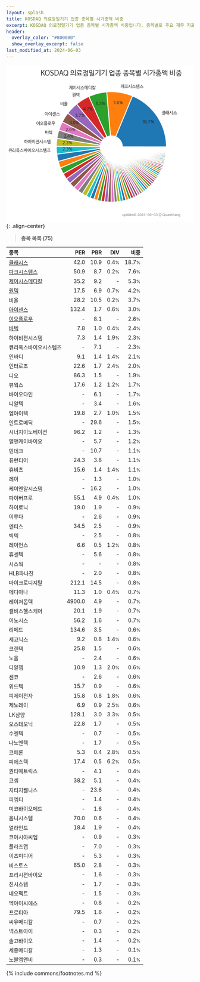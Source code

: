 ```yaml
---
layout: splash
title: KOSDAQ 의료정밀기기 업종 종목별 시가총액 비중
excerpt: KOSDAQ 의료정밀기기 업종 종목별 시가총액 비중입니다. 종목별로 주요 재무 지표를 함께 표시합니다.
header:
  overlay_color: "#800000"
  show_overlay_excerpt: false
last_modified_at: 2024-06-03
---
```



![KOSDAQ 의료정밀기기 업종 종목별 시가총액 비중](/stats/sector/images/kosdaq_업종_의료정밀기기_종목.png){: .align-center}


> **종목 목록 (75)**<a id="list"></a>

| **종목** | **PER** | **PBR** | **DIV** | **비중** |
| :------- | ------: | ------: | ------: | -------: |
| [클래시스](/214150/) | 42.0 | 10.9 | 0.4<small>%</small> | 18.7<small>%</small> |
| [파크시스템스](/140860/) | 50.9 | 8.7 | 0.2<small>%</small> | 7.6<small>%</small> |
| [제이시스메디칼](/287410/) | 35.2 | 9.2 | - | 5.3<small>%</small> |
| [원텍](/336570/) | 17.5 | 6.9 | 0.7<small>%</small> | 4.2<small>%</small> |
| 비올 | 28.2 | 10.5 | 0.2<small>%</small> | 3.7<small>%</small> |
| [아이센스](/099190/) | 132.4 | 1.7 | 0.6<small>%</small> | 3.0<small>%</small> |
| [이오플로우](/294090/) | - | 8.1 | - | 2.6<small>%</small> |
| [바텍](/043150/) | 7.8 | 1.0 | 0.4<small>%</small> | 2.4<small>%</small> |
| 하이비젼시스템 | 7.3 | 1.4 | 1.9<small>%</small> | 2.3<small>%</small> |
| 큐리옥스바이오시스템즈 | - | 7.1 | - | 2.3<small>%</small> |
| 인바디 | 9.1 | 1.4 | 1.4<small>%</small> | 2.1<small>%</small> |
| 인터로조 | 22.6 | 1.7 | 2.4<small>%</small> | 2.0<small>%</small> |
| 디오 | 86.3 | 1.5 | - | 1.9<small>%</small> |
| 뷰웍스 | 17.6 | 1.2 | 1.2<small>%</small> | 1.7<small>%</small> |
| 바이오다인 | - | 6.1 | - | 1.7<small>%</small> |
| 디알텍 | - | 3.4 | - | 1.6<small>%</small> |
| 엠아이텍 | 19.8 | 2.7 | 1.0<small>%</small> | 1.5<small>%</small> |
| 인트로메딕 | - | 29.6 | - | 1.5<small>%</small> |
| 시너지이노베이션 | 96.2 | 1.2 | - | 1.3<small>%</small> |
| 엘앤케이바이오 | - | 5.7 | - | 1.2<small>%</small> |
| 민테크 | - | 10.7 | - | 1.1<small>%</small> |
| 퓨런티어 | 24.3 | 3.8 | - | 1.1<small>%</small> |
| 휴비츠 | 15.6 | 1.4 | 1.4<small>%</small> | 1.1<small>%</small> |
| 레이 | - | 1.3 | - | 1.0<small>%</small> |
| 케이엔알시스템 | - | 16.2 | - | 1.0<small>%</small> |
| 파이버프로 | 55.1 | 4.9 | 0.4<small>%</small> | 1.0<small>%</small> |
| 하이로닉 | 19.0 | 1.9 | - | 0.9<small>%</small> |
| 이루다 | - | 2.6 | - | 0.9<small>%</small> |
| 덴티스 | 34.5 | 2.5 | - | 0.9<small>%</small> |
| 빅텍 | - | 2.5 | - | 0.8<small>%</small> |
| 레이언스 | 6.6 | 0.5 | 1.2<small>%</small> | 0.8<small>%</small> |
| 휴센텍 | - | 5.6 | - | 0.8<small>%</small> |
| 시스웍 | - | - | - | 0.8<small>%</small> |
| HLB파나진 | - | 2.0 | - | 0.8<small>%</small> |
| 마이크로디지탈 | 212.1 | 14.5 | - | 0.8<small>%</small> |
| 메디아나 | 11.3 | 1.0 | 0.4<small>%</small> | 0.7<small>%</small> |
| 레이저옵텍 | 4900.0 | 4.9 | - | 0.7<small>%</small> |
| 셀바스헬스케어 | 20.1 | 1.9 | - | 0.7<small>%</small> |
| 이노시스 | 56.2 | 1.6 | - | 0.7<small>%</small> |
| 리메드 | 134.6 | 3.5 | - | 0.6<small>%</small> |
| 세코닉스 | 9.2 | 0.8 | 1.4<small>%</small> | 0.6<small>%</small> |
| 코렌텍 | 25.8 | 1.5 | - | 0.6<small>%</small> |
| 노을 | - | 2.4 | - | 0.6<small>%</small> |
| 디알젬 | 10.9 | 1.3 | 2.0<small>%</small> | 0.6<small>%</small> |
| 센코 | - | 2.6 | - | 0.6<small>%</small> |
| 위드텍 | 15.7 | 0.9 | - | 0.6<small>%</small> |
| 피제이전자 | 15.8 | 0.8 | 1.8<small>%</small> | 0.6<small>%</small> |
| 제노레이 | 6.9 | 0.9 | 2.5<small>%</small> | 0.6<small>%</small> |
| LK삼양 | 128.1 | 3.0 | 3.3<small>%</small> | 0.5<small>%</small> |
| 오스테오닉 | 22.8 | 1.7 | - | 0.5<small>%</small> |
| 수젠텍 | - | 0.7 | - | 0.5<small>%</small> |
| 나노엔텍 | - | 1.7 | - | 0.5<small>%</small> |
| 코메론 | 5.3 | 0.4 | 2.8<small>%</small> | 0.5<small>%</small> |
| 피에스텍 | 17.4 | 0.5 | 6.2<small>%</small> | 0.5<small>%</small> |
| 퀀타매트릭스 | - | 4.1 | - | 0.4<small>%</small> |
| 코셈 | 38.2 | 5.1 | - | 0.4<small>%</small> |
| 지티지웰니스 | - | 23.6 | - | 0.4<small>%</small> |
| 피엠티 | - | 1.4 | - | 0.4<small>%</small> |
| 미코바이오메드 | - | 1.6 | - | 0.4<small>%</small> |
| 옴니시스템 | 70.0 | 0.6 | - | 0.4<small>%</small> |
| 얼라인드 | 18.4 | 1.9 | - | 0.4<small>%</small> |
| 코아시아씨엠 | - | 0.9 | - | 0.3<small>%</small> |
| 플라즈맵 | - | 7.0 | - | 0.3<small>%</small> |
| 이즈미디어 | - | 5.3 | - | 0.3<small>%</small> |
| 비스토스 | 65.0 | 2.8 | - | 0.3<small>%</small> |
| 프리시젼바이오 | - | 1.6 | - | 0.3<small>%</small> |
| 진시스템 | - | 1.7 | - | 0.3<small>%</small> |
| 네오펙트 | - | 1.5 | - | 0.3<small>%</small> |
| 멕아이씨에스 | - | 0.8 | - | 0.2<small>%</small> |
| 프로티아 | 79.5 | 1.6 | - | 0.2<small>%</small> |
| 씨유메디칼 | - | 0.7 | - | 0.2<small>%</small> |
| 넥스트아이 | - | 0.3 | - | 0.2<small>%</small> |
| 솔고바이오 | - | 1.4 | - | 0.2<small>%</small> |
| 세종메디칼 | - | 1.3 | - | 0.1<small>%</small> |
| 노블엠앤비 | - | 0.3 | - | 0.1<small>%</small> |

{% include commons/footnotes.md %}